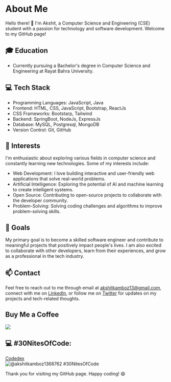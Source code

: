 # About Me

Hello there! 👋 I'm Akshit, a Computer Science and Engineering (CSE) student with a passion for technology and software development. Welcome to my GitHub page!

## 🎓 Education

- Currently pursuing a Bachelor's degree in Computer Science and Engineering at Rayat Bahra University.

## 💻 Tech Stack

- Programming Languages: JavaScript, Java
- Frontend: HTML, CSS, JavaScript, Bootstrap, ReactJs
- CSS Frameworks: Bootstarp, Tailwind
- Backend: SpringBoot, NodeJs, ExpressJs
- Database: MySQL, Postgresql, MongoDB
- Version Control: Git, GitHub

## 🌱 Interests

I'm enthusiastic about exploring various fields in computer science and constantly learning new technologies. Some of my interests include:

- Web Development: I love building interactive and user-friendly web applications that solve real-world problems.
- Artificial Intelligence: Exploring the potential of AI and machine learning to create intelligent systems.
- Open Source: Contributing to open-source projects to collaborate with the developer community.
- Problem-Solving: Solving coding challenges and algorithms to improve problem-solving skills.

## 🚀 Goals

My primary goal is to become a skilled software engineer and contribute to meaningful projects that positively impact people's lives. I am also excited to collaborate with other developers, learn from their experiences, and grow as a professional in the tech industry.

## 📫 Contact

Feel free to reach out to me through email at akshitkamboz13@gmail.com, connect with me on [LinkedIn](https://www.linkedin.com/in/akshitkamboz13/), or follow me on [Twitter](https://twitter.com/akshitkamboz131) for updates on my projects and tech-related thoughts.

## Buy Me a Coffee
<a href="https://www.buymeacoffee.com/akshitkamboz13"><img src="https://img.buymeacoffee.com/button-api/?text=Buy me a coffee&emoji=&slug=akshitkamboz13&button_colour=BD5FFF&font_colour=ffffff&font_family=Cookie&outline_colour=000000&coffee_colour=FFDD00" /></a>

## 💻 #30NitesOfCode:

[Codedex](https://www.codedex.io/@akshitkamboz1368762/30-nites-of-code)  
![@akshitkamboz1368762 #30NitesOfCode](https://www.codedex.io/api/petStatus?user=akshitkamboz1368762)

  
Thank you for visiting my GitHub page. Happy coding! 😄
